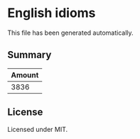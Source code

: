 # English idioms

This file has been generated automatically.

## Summary

|Amount|
|------|
|3836|

## License

Licensed under MIT.
